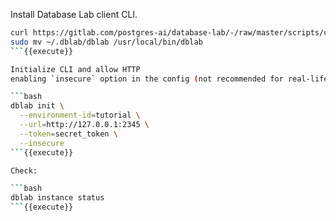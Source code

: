 Install Database Lab client CLI.

```bash
curl https://gitlab.com/postgres-ai/database-lab/-/raw/master/scripts/cli_install.sh | bash
sudo mv ~/.dblab/dblab /usr/local/bin/dblab
```{{execute}}

Initialize CLI and allow HTTP
enabling `insecure` option in the config (not recommended for real-life use):

```bash
dblab init \
  --environment-id=tutorial \
  --url=http://127.0.0.1:2345 \
  --token=secret_token \
  --insecure
```{{execute}}

Check:

```bash
dblab instance status
```{{execute}}
